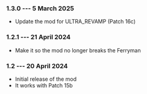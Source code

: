 ### 1.3.0 --- 5 March 2025

* Update the mod for ULTRA_REVAMP (Patch 16c)

### 1.2.1 --- 21 April 2024

* Make it so the mod no longer breaks the Ferryman

### 1.2 --- 20 April 2024

* Initial release of the mod
* It works with Patch 15b
